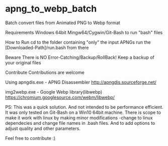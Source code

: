 # apng_to_webp_batch
Batch convert files from Animated PNG to Webp format


Requirements
Windows 64bit
Mingw64/Cygwin/Git-Bash to run "bash" files

How to Run
cd to the folder containing "only" the input APNGs
run the [Downloaded-Path]/run.bash from there

Beware
There is NO Error-Catching/Backup/RollBack!
Keep a backup of your original files

Contribute
Contributions are welcome

Using
apngdis.exe - APNG Disassembler
http://apngdis.sourceforge.net/

img2webp.exe - Google Webp library(libwebp)
https://chromium.googlesource.com/webm/libwebp/

PS: This was a quick solution. And not intended to be performance efficient.
It was only tested on Git-Bash on a Win10 64bit machine.
There is scope to make it work with linux by making minor modifications 
-change to linux dependecies and change file names in .bash files.
And to add options to adjust quality and other parameters. 

Feel free to contribute :)
